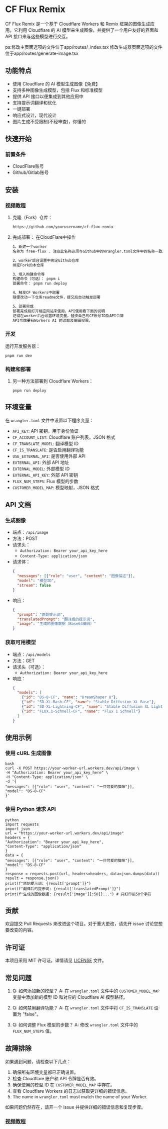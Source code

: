# CF Flux Remix

CF Flux Remix 是一个基于 Cloudflare Workers 和 Remix 框架的图像生成应用。它利用 Cloudflare 的 AI 模型来生成图像，并提供了一个用户友好的界面和 API 接口来与这些模型进行交互。

ps:修改主页面选项的文件位于app/routes/_index.tsx
   修改生成器页面选项的文件位于app/routes/generate-image.tsx

## 功能特点

- 使用 Cloudflare 的 AI 模型生成图像【免费】
- 支持多种图像生成模型，包括 Flux 和标准模型
- 提供 API 接口以便集成到其他应用中
- 支持提示词翻译和优化
- 一键部署
- 响应式设计，现代设计
- 图片生成不受限制(不经审查)，你懂的

## 快速开始

### 前置条件

- CloudFlare账号
- Github/Gitlab账号

## 安装 
### [视频教程](https://www.bilibili.com/video/BV1Wz2NYyEmW/)

1. 克隆（Fork）仓库：
   ```bash
   https://github.com/yourusername/cf-flux-remix
   ```

2. 完成部署：
  在CloudFlare中操作
   ```bash
   1、新建一个worker
   名称为 free-flux . 注意此名称必须与Github中的Wrangler.toml文件中的名称一致。
   
   2、worker后台设置中绑定Github仓库
   绑定Fork的本仓库
   
   3、填入构建命令等
   构建命令（可选）： pnpm i
   部署命令： pnpm run deploy

   4、触发CF Workers中部署
   随便改动一下仓库readme文件，提交后自动触发部署

   5、部署完成
   部署完成后打开相应网站来使用，API使用看下面的说明
   记得在worker后台设置环境变量，替换自己的CF账号ID及API令牌
   API令牌要有Workers AI 的读取及编辑权限。

   ```

### 开发

运行开发服务器：
```
pnpm run dev
```

### 构建和部署

1. 另一种方法部署到 Cloudflare Workers：
   ```
   pnpm run deploy
   ```
  
## 环境变量

在 `wrangler.toml` 文件中设置以下程序变量：

- `API_KEY`: API 密钥，用于身份验证
- `CF_ACCOUNT_LIST`: Cloudflare 账户列表，JSON 格式
- `CF_TRANSLATE_MODEL`: 翻译模型 ID
- `CF_IS_TRANSLATE`: 是否启用翻译功能
- `USE_EXTERNAL_API`: 是否使用外部 API
- `EXTERNAL_API`: 外部 API 地址
- `EXTERNAL_MODEL`: 外部模型 ID
- `EXTERNAL_API_KEY`: 外部 API 密钥
- `FLUX_NUM_STEPS`: Flux 模型的步数
- `CUSTOMER_MODEL_MAP`: 模型映射，JSON 格式

## API 文档

### 生成图像

- 端点：`/api/image`
- 方法：POST
- 请求头：
  - `Authorization: Bearer your_api_key_here`
  - `Content-Type: application/json`
- 请求体：
  ```json
  {
    "messages": [{"role": "user", "content": "图像描述"}],
    "model": "模型ID",
    "stream": false
  }
  ```
- 响应：
  ```json
  {
    "prompt": "原始提示词",
    "translatedPrompt": "翻译后的提示词",
    "image": "生成的图像数据（Base64编码）"
  }
  ```

### 获取可用模型

- 端点：`/api/models`
- 方法：GET
- 请求头（可选）：
  - `Authorization: Bearer your_api_key_here`
- 响应：
  ```json
  {
    "models": [
      {"id": "DS-8-CF", "name": "DreamShaper 8"},
      {"id": "SD-XL-Bash-CF", "name": "Stable Diffusion XL Base"},
      {"id": "SD-XL-Lightning-CF", "name": "Stable Diffusion XL Lightning"},
      {"id": "FLUX.1-Schnell-CF", "name": "Flux 1 Schnell"}
    ]
  }
  ```

## 使用示例

### 使用 cURL 生成图像
```
bash
curl -X POST https://your-worker-url.workers.dev/api/image \
-H "Authorization: Bearer your_api_key_here" \
-H "Content-Type: application/json" \
-d '{
"messages": [{"role": "user", "content": "一只可爱的猫咪"}],
"model": "DS-8-CF"
}'
```

### 使用 Python 请求 API
```
python
import requests
import json
url = "https://your-worker-url.workers.dev/api/image"
headers = {
"Authorization": "Bearer your_api_key_here",
"Content-Type": "application/json"
}
data = {
"messages": [{"role": "user", "content": "一只可爱的猫咪"}],
"model": "DS-8-CF"
}
response = requests.post(url, headers=headers, data=json.dumps(data))
result = response.json()
print(f"原始提示词: {result['prompt']}")
print(f"翻译后的提示词: {result['translatedPrompt']}")
print(f"生成的图像数据: {result['image'][:50]}...") # 只打印前50个字符
```

## 贡献

欢迎提交 Pull Requests 来改进这个项目。对于重大更改，请先开 issue 讨论您想要改变的内容。

## 许可证

本项目采用 MIT 许可证。详情请见 [LICENSE](LICENSE) 文件。

## 常见问题

1. Q: 如何添加新的模型？
   A: 在 `wrangler.toml` 文件中的 `CUSTOMER_MODEL_MAP` 变量中添加新的模型 ID 和对应的 Cloudflare AI 模型路径。

2. Q: 如何禁用翻译功能？
   A: 在 `wrangler.toml` 文件中将 `CF_IS_TRANSLATE` 设置为 "false"。

3. Q: 如何调整 Flux 模型的步数？
   A: 修改 `wrangler.toml` 文件中的 `FLUX_NUM_STEPS` 值。

## 故障排除

如果遇到问题，请检查以下几点：

1. 确保所有环境变量都已正确设置。
2. 检查 Cloudflare 账户和 API 令牌是否有效。
3. 确保使用的模型 ID 在 `CUSTOMER_MODEL_MAP` 中存在。
4. 查看 Cloudflare Workers 的日志以获取更详细的错误信息。
5. The name in `wrangler.toml` must match the name of your Worker.

如果问题仍然存在，请开一个 issue 并提供详细的错误信息和复现步骤。

### [视频教程](https://www.bilibili.com/video/BV1Wz2NYyEmW/)
